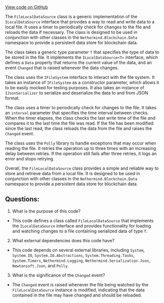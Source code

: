 [View code on GitHub](https://github.com/NethermindEth/nethermind/src/Nethermind/Nethermind.Blockchain/Data/FileLocalDataSource.cs)

The `FileLocalDataSource` class is a generic implementation of the `ILocalDataSource` interface that provides a way to read and write data to a local file. It uses a timer to periodically check for changes to the file and reloads the data if necessary. The class is designed to be used in conjunction with other classes in the `Nethermind.Blockchain.Data` namespace to provide a persistent data store for blockchain data.

The class takes a generic type parameter `T` that specifies the type of data to be stored in the file. It implements the `ILocalDataSource<T>` interface, which defines a `Data` property that returns the current value of the data, and an event `Changed` that is raised whenever the data changes.

The class uses the `IFileSystem` interface to interact with the file system. It takes an instance of `IFileSystem` as a constructor parameter, which allows it to be easily mocked for testing purposes. It also takes an instance of `IJsonSerializer` to serialize and deserialize the data to and from JSON format.

The class uses a timer to periodically check for changes to the file. It takes an `interval` parameter that specifies the time interval between checks. When the timer elapses, the class checks the last write time of the file and compares it to the last time the file was read. If the file has been modified since the last read, the class reloads the data from the file and raises the `Changed` event.

The class uses the `Polly` library to handle exceptions that may occur when reading the file. It retries the operation up to three times with an increasing delay between retries. If the operation still fails after three retries, it logs an error and stops retrying.

Overall, the `FileLocalDataSource` class provides a simple and reliable way to store and retrieve data from a local file. It is designed to be used in conjunction with other classes in the `Nethermind.Blockchain.Data` namespace to provide a persistent data store for blockchain data.
## Questions: 
 1. What is the purpose of this code?
- This code defines a class called `FileLocalDataSource` that implements the `ILocalDataSource` interface and provides functionality for loading and watching changes to a file containing serialized data of type `T`.

2. What external dependencies does this code have?
- This code depends on several external libraries, including `System`, `System.IO`, `System.IO.Abstractions`, `System.Threading.Tasks`, `System.Timers`, `Nethermind.Logging`, `Nethermind.Serialization.Json`, `Newtonsoft.Json`, and `Polly`.

3. What is the significance of the `Changed` event?
- The `Changed` event is raised whenever the file being watched by the `FileLocalDataSource` instance is modified, indicating that the data contained in the file may have changed and should be reloaded.
